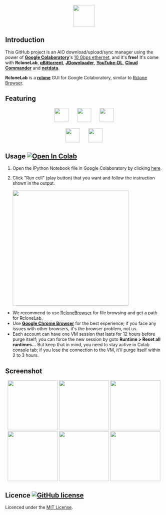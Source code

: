 <p align="center">
  <img height="70" src="https://minormole.github.io/RcloneLab/img/title_rclonelab.png">
</p>

## Introduction

This GitHub project is an AIO download/upload/sync manager using the power of [**Google Colaboratory**](https://colab.research.google.com)'s [10 Gbps ethernet](https://github.com/MinorMole/RcloneLab/tree/master/VM's%20specification), and it's **free!** It's come with **RcloneLab**, [**qBittorrent**](https://www.qbittorrent.org), [**JDownloader**](http://jdownloader.org/), [**YouTube-DL**](https://youtube-dl.org/), [**Cloud Commander**](https://cloudcmd.io/) and [**netdata**](https://www.netdata.cloud/).

**RcloneLab** is a [**rclone**](https://rclone.org/) GUI for Google Colaboratory, similar to [Rclone Browser](https://github.com/DinCahill/RcloneBrowser).

## Featuring

<p align="center">
  <img height="45" src="https://minormole.github.io/RcloneLab/img/title_qbittorrent.png">&nbsp;&nbsp;&nbsp;&nbsp;&nbsp;&nbsp;
  <img height="45" src="https://minormole.github.io/RcloneLab/img/title_jdownloader.png">&nbsp;&nbsp;&nbsp;&nbsp;&nbsp;&nbsp;
  <img height="45" src="https://minormole.github.io/RcloneLab/img/title_youtube-dl.png"><br><br>
  <img height="45" src="https://minormole.github.io/RcloneLab/img/title_cloud_commander.png">&nbsp;&nbsp;&nbsp;&nbsp;&nbsp;&nbsp;
  <img height="45" src="https://minormole.github.io/RcloneLab/img/title_netdata.png">
</p>

## Usage [![Open In Colab](https://colab.research.google.com/assets/colab-badge.svg)](https://colab.research.google.com/github/MinorMole/RcloneLab/blob/master/RcloneLab.ipynb)

1. Open the IPython Notebook file in Google Colaboratory by clicking [here](https://colab.research.google.com/github/MinorMole/RcloneLab/blob/master/RcloneLab.ipynb).

2. Click "Run cell" (play button) that you want and follow the instruction shown in the output.

    <img width="370" src="https://minormole.github.io/RcloneLab/docs/01.png">

- We recommend to use [RcloneBrowser](https://github.com/DinCahill/RcloneBrowser) for file browsing and get a path for RcloneLab.
- Use [**Google Chrome Browser**](https://www.google.com/chrome/) for the best experience; if you face any issues with other browsers, it's the browser problem, not us.
- Each account can have one VM session that lasts for 12 hours before purge itself; you can force the new session by goto **Runtime > Reset all runtimes...** But keep that in mind, you need to stay active in Colab console tab; if you lose the connection to the VM, it'll purge itself within 2 to 3 hours.

## Screenshot

<p align="center">
  <img height="160" src="https://minormole.github.io/RcloneLab/docs/screenshot/rclonelab.png">
  <img height="160" src="https://minormole.github.io/RcloneLab/docs/screenshot/qbittorrent.png">
  <img height="160" src="https://minormole.github.io/RcloneLab/docs/screenshot/jdownloader.png"><br>
  <img height="160" src="https://minormole.github.io/RcloneLab/docs/screenshot/youtube-dl.png">
  <img height="160" src="https://minormole.github.io/RcloneLab/docs/screenshot/cloud_commander.png">
  <img height="160" src="https://minormole.github.io/RcloneLab/docs/screenshot/netdata.png">
</p>

## Licence [![GitHub license](https://img.shields.io/github/license/MinorMole/RcloneLab.svg)](https://github.com/MinorMole/RcloneLab/blob/master/LICENSE)

Licenced under the [MIT License](https://github.com/MinorMole/RcloneLab/blob/master/LICENSE).
